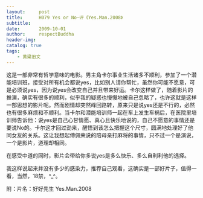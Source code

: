 ```yaml
---
layout:     post
title:      H079 Yes or No—评《Yes.Man.2008》
subtitle:   
date:       2009-10-01
author:     respectBuddha
header-img: 
catalog: true
tags:
    - 黄粱旧文
---
```


这是一部非常有哲学意味的电影。男主角卡尔事业生活诸多不顺利，参加了一个潜能培训班，接受对所有机会都说yes，比如别人请你帮忙，虽然你可能不愿意，可是必须说yes，因为说yes会改变自己并且带来好运。卡尔这样做了，随着影片的推演，确实有很多的顺利，似乎我的疑惑也慢慢地被自己忽略了，也许这就是这样一部思想的影片呢。然而剧情却突然峰回路转，原来只是说yes还是不行的，必然也有很多麻烦和不顺利。当卡尔和潜能培训师一起在车上发生车祸后，在医院里培训师告诉他：说yes是自己心甘情愿、真心且快乐地说的，自己不愿意的事情还是要说No的。卡尔这才回过劲来，醒悟到该怎么把握这个尺寸，圆满地处理好了他同女友的关系。这让我想起傅佩荣说的陪母亲打麻将的事情，只不过一个是演说，一个是影片，道理却相同。

在感受中道的同时，影片会带给你多说yes是多么快乐、多么自利利他的选择。

我这样说起来并没有多少的感染力，推荐自己观看，这确实是一部好片子，值得一看，当然，18禁，^_^。

附：片名：好好先生  Yes.Man.2008
